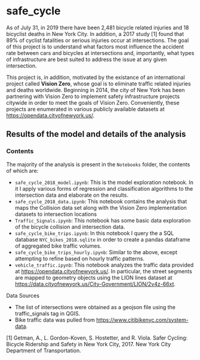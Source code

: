 # safe_cycle

As of July 31, in 2019 there have been 2,481 bicycle related injuries and 18 bicyclist deaths in New York City. In addition, a 2017 study [1] found that 89% of cyclist fatalities or serious injuries occur at intersections. The goal of this project is to understand what factors most influence the accident rate between cars and bicycles at intersections and, importantly, what types of infrastructure are best suited to address the issue at any given intersection. 

This project is, in addition, motivated by the existance of an international project called **Vision Zero**, whose goal is to eliminate traffic related injuries and deaths worldwide. Beginning in 2014, the city of New York has been partnering with Vision Zero to implement safety infrastructure projects citywide in order to meet the goals of Vision Zero. Conveniently, these projects are enumerated in various publicly available datasets at https://opendata.cityofnewyork.us/. 

## Results of the model and details of the analysis

### Contents

The majority of the analysis is present in the `Notebooks` folder, the contents of which are:

* `safe_cycle_2018_model.ipynb`: This is the model exploration notebook. In it I apply various forms of regression and classification algorithms to the intersection data and elaborate on the results.
* `safe_cycle_2018_data.ipynb`: This notebook contains the analysis that maps the Collision data set along with the Vision Zero implementation datasets to intersection locations 
* `Traffic_Signals.ipynb`: This notebook has some basic data exploration of the bicycle collision and intersection data.
* `safe_cycle_bike_trips.ipynb`: In this notebook I query the a SQL database `NYC_bikes_2018.sqlite` in order to create a pandas dataframe of aggregated bike traffic volumes. 
* `safe_cycle_bike_trips_hourly.ipynb`: Similar to the above, except attempting to refine based on hourly traffic patterns.
* `vehicle_traffic.ipynb`: This notebook analyzes the traffic data provided at https://opendata.cityofnewyork.us/. In particular, the street segments are mapped to geometry objects using the LION lines dataset at https://data.cityofnewyork.us/City-Government/LION/2v4z-66xt.

Data Sources

* The list of intersections were obtained as a geojson file using the traffic_signals tag in QGIS. 
* Bike traffic data was pulled from https://www.citibikenyc.com/system-data.



[1] Getman, A., L. Gordon-Koven, S. Hostetter, and R. Viola. Safer Cycling: Bicycle Ridership and Safety in New York City, 2017. New York City Department of Transportation.
